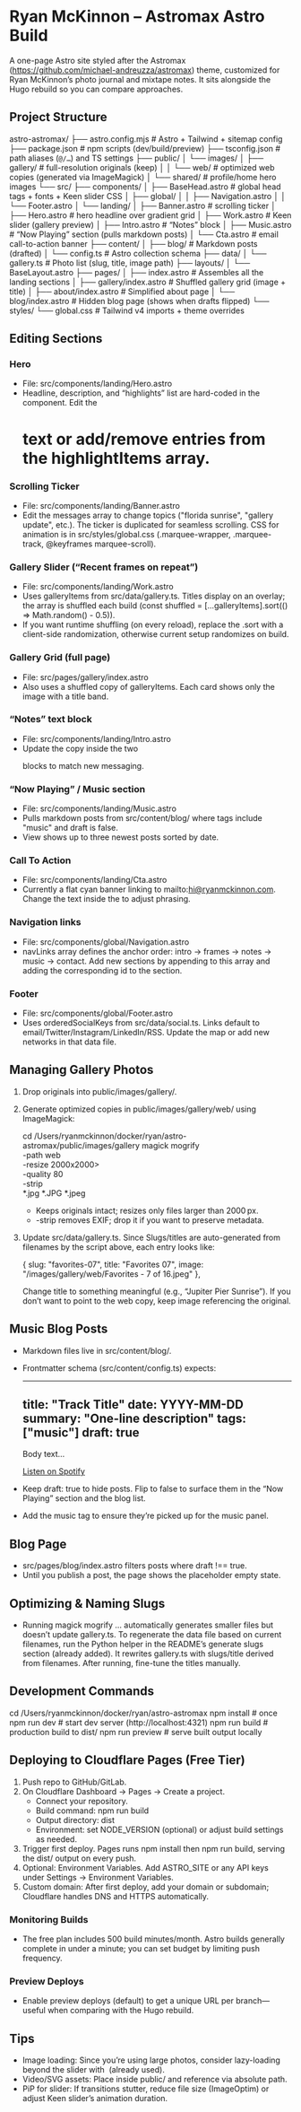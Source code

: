 # Ryan McKinnon – Astromax Astro Build

  A one-page Astro site styled after the Astromax (https://github.com/michael-andreuzza/astromax) theme,
  customized for Ryan McKinnon’s photo journal and mixtape notes. It sits alongside the Hugo rebuild so you can
  compare approaches.

  ## Project Structure

  astro-astromax/
  ├── astro.config.mjs           # Astro + Tailwind + sitemap config
  ├── package.json               # npm scripts (dev/build/preview)
  ├── tsconfig.json              # path aliases (`@/…`) and TS settings
  ├── public/
  │   └── images/
  │       ├── gallery/           # full-resolution originals (keep)
  │       │   └── web/           # optimized web copies (generated via ImageMagick)
  │       └── shared/            # profile/home hero images
  └── src/
      ├── components/
      │   ├── BaseHead.astro     # global head tags + fonts + Keen slider CSS
      │   ├── global/
      │   │   ├── Navigation.astro
      │   │   └── Footer.astro
      │   └── landing/
      │       ├── Banner.astro          # scrolling ticker
      │       ├── Hero.astro            # hero headline over gradient grid
      │       ├── Work.astro            # Keen slider (gallery preview)
      │       ├── Intro.astro           # “Notes” block
      │       ├── Music.astro           # “Now Playing” section (pulls markdown posts)
      │       └── Cta.astro             # email call-to-action banner
      ├── content/
      │   ├── blog/                     # Markdown posts (drafted)
      │   └── config.ts                 # Astro collection schema
      ├── data/
      │   └── gallery.ts                # Photo list (slug, title, image path)
      ├── layouts/
      │   └── BaseLayout.astro
      ├── pages/
      │   ├── index.astro               # Assembles all the landing sections
      │   ├── gallery/index.astro       # Shuffled gallery grid (image + title)
      │   ├── about/index.astro         # Simplified about page
      │   └── blog/index.astro          # Hidden blog page (shows when drafts flipped)
      └── styles/
          └── global.css                # Tailwind v4 imports + theme overrides

  ## Editing Sections

  ### Hero

  - File: src/components/landing/Hero.astro
  - Headline, description, and “highlights” list are hard-coded in the component. Edit the <h1> text or add/remove
  entries from the highlightItems array.

  ### Scrolling Ticker

  - File: src/components/landing/Banner.astro
  - Edit the messages array to change topics ("florida sunrise", "gallery update", etc.). The ticker is duplicated
  for seamless scrolling. CSS for animation is in src/styles/global.css (.marquee-wrapper, .marquee-track,
  @keyframes marquee-scroll).

  ### Gallery Slider (“Recent frames on repeat”)

  - File: src/components/landing/Work.astro
  - Uses galleryItems from src/data/gallery.ts. Titles display on an overlay; the array is shuffled each build
  (const shuffled = [...galleryItems].sort(() => Math.random() - 0.5)).
  - If you want runtime shuffling (on every reload), replace the .sort with a client-side randomization, otherwise
  current setup randomizes on build.

  ### Gallery Grid (full page)

  - File: src/pages/gallery/index.astro
  - Also uses a shuffled copy of galleryItems. Each card shows only the image with a title band.

  ### “Notes” text block

  - File: src/components/landing/Intro.astro
  - Update the copy inside the two <p> blocks to match new messaging.

  ### “Now Playing” / Music section

  - File: src/components/landing/Music.astro
  - Pulls markdown posts from src/content/blog/ where tags include "music" and draft is false.
  - View shows up to three newest posts sorted by date.

  ### Call To Action

  - File: src/components/landing/Cta.astro
  - Currently a flat cyan banner linking to mailto:hi@ryanmckinnon.com. Change the text inside the <a> to adjust
  phrasing.

  ### Navigation links

  - File: src/components/global/Navigation.astro
  - navLinks array defines the anchor order: intro → frames → notes → music → contact. Add new sections by
  appending to this array and adding the corresponding id to the section.

  ### Footer

  - File: src/components/global/Footer.astro
  - Uses orderedSocialKeys from src/data/social.ts. Links default to email/Twitter/Instagram/LinkedIn/RSS. Update
  the map or add new networks in that data file.

  ## Managing Gallery Photos

  1. Drop originals into public/images/gallery/.
  2. Generate optimized copies in public/images/gallery/web/ using ImageMagick:

     cd /Users/ryanmckinnon/docker/ryan/astro-astromax/public/images/gallery
     magick mogrify \
       -path web \
       -resize 2000x2000\> \
       -quality 80 \
       -strip \
       *.jpg *.JPG *.jpeg
      - Keeps originals intact; resizes only files larger than 2000 px.
      - -strip removes EXIF; drop it if you want to preserve metadata.
  3. Update src/data/gallery.ts. Since Slugs/titles are auto-generated from filenames by the script above, each
  entry looks like:

     { slug: "favorites-07", title: "Favorites 07", image: "/images/gallery/web/Favorites - 7 of 16.jpeg" },

     Change title to something meaningful (e.g., “Jupiter Pier Sunrise”). If you don’t want to point to the web
  copy, keep image referencing the original.

  ## Music Blog Posts

  - Markdown files live in src/content/blog/.
  - Frontmatter schema (src/content/config.ts) expects:

    ---
    title: "Track Title"
    date: YYYY-MM-DD
    summary: "One-line description"
    tags: ["music"]
    draft: true
    ---
    Body text…

    [Listen on Spotify](https://open.spotify.com/…)
  - Keep draft: true to hide posts. Flip to false to surface them in the “Now Playing” section and the blog list.
  - Add the music tag to ensure they’re picked up for the music panel.

  ## Blog Page

  - src/pages/blog/index.astro filters posts where draft !== true.
  - Until you publish a post, the page shows the placeholder empty state.

  ## Optimizing & Naming Slugs

  - Running magick mogrify … automatically generates smaller files but doesn’t update gallery.ts. To regenerate
  the data file based on current filenames, run the Python helper in the README’s generate slugs section (already
  added). It rewrites gallery.ts with slugs/title derived from filenames. After running, fine-tune the titles
  manually.

  ## Development Commands

  cd /Users/ryanmckinnon/docker/ryan/astro-astromax
  npm install         # once
  npm run dev         # start dev server (http://localhost:4321)
  npm run build       # production build to dist/
  npm run preview     # serve built output locally

  ## Deploying to Cloudflare Pages (Free Tier)

  1. Push repo to GitHub/GitLab.
  2. On Cloudflare Dashboard → Pages → Create a project.
      - Connect your repository.
      - Build command: npm run build
      - Output directory: dist
      - Environment: set NODE_VERSION (optional) or adjust build settings as needed.
  3. Trigger first deploy. Pages runs npm install then npm run build, serving the dist/ output on every push.
  4. Optional: Environment Variables. Add ASTRO_SITE or any API keys under Settings → Environment Variables.
  5. Custom domain: After first deploy, add your domain or subdomain; Cloudflare handles DNS and HTTPS
  automatically.

  ### Monitoring Builds

  - The free plan includes 500 build minutes/month. Astro builds generally complete in under a minute; you can set
  budget by limiting push frequency.

  ### Preview Deploys

  - Enable preview deploys (default) to get a unique URL per branch—useful when comparing with the Hugo rebuild.

  ## Tips

  - Image loading: Since you’re using large photos, consider lazy-loading beyond the slider with <img
  loading="lazy"> (already used).
  - Video/SVG assets: Place inside public/ and reference via absolute path.
  - PiP for slider: If transitions stutter, reduce file size (ImageOptim) or adjust Keen slider’s animation
  duration.
